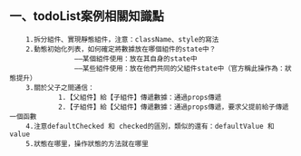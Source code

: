 ## 一、todoList案例相關知識點
		1.拆分組件、實現靜態組件，注意：className、style的寫法
		2.動態初始化列表，如何確定將數據放在哪個組件的state中？
					——某個組件使用：放在其自身的state中
					——某些組件使用：放在他們共同的父組件state中（官方稱此操作為：狀態提升）
		3.關於父子之間通信：
				1.【父組件】給【子組件】傳遞數據：通過props傳遞
				2.【子組件】給【父組件】傳遞數據：通過props傳遞，要求父提前給子傳遞一個函數
		4.注意defaultChecked 和 checked的區別，類似的還有：defaultValue 和 value
		5.狀態在哪里，操作狀態的方法就在哪里